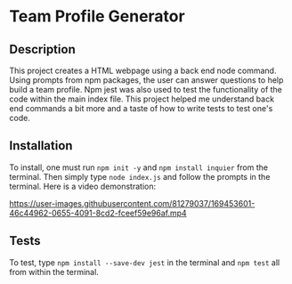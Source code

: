 # Team Profile Generator

## Description

This project creates a HTML webpage using a back end node command. Using prompts from npm packages, the user
can answer questions to help build a team profile. Npm jest was also used to test the functionality of the code 
within the main index file. This project helped me understand back end commands a bit more and a taste of 
how to write tests to test one's code.

## Installation

To install, one must run `npm init -y` and `npm install inquier` from the terminal. Then simply type `node index.js`
and follow the prompts in the terminal. Here is a video demonstration:



https://user-images.githubusercontent.com/81279037/169453601-46c44962-0655-4091-8cd2-fceef59e96af.mp4



## Tests

To test, type `npm install --save-dev jest` in the terminal and `npm test` all from within the terminal.

